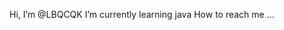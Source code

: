 Hi, I’m @LBQCQK
I’m currently learning java
How to reach me ... 

<!---
LBQCQK/LBQCQK is a ✨ special ✨ repository because its `README.md` (this file) appears on your GitHub profile.
You can click the Preview link to take a look at your changes.
--->
